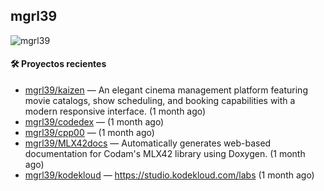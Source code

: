 ## mgrl39 
<p align="left"> <img src="https://komarev.com/ghpvc/?username=mgrbl&label=Profile%20views&color=0e75b6&style=flat" alt="mgrl39" /> </p>












#### 🛠 Proyectos recientes

- [mgrl39/kaizen](https://github.com/mgrl39/kaizen) — An elegant cinema management platform featuring movie catalogs, show scheduling, and booking capabilities with a modern responsive interface. (1 month ago)
- [mgrl39/codedex](https://github.com/mgrl39/codedex) —  (1 month ago)
- [mgrl39/cpp00](https://github.com/mgrl39/cpp00) —  (1 month ago)
- [mgrl39/MLX42docs](https://github.com/mgrl39/MLX42docs) — Automatically generates web-based documentation for Codam&#39;s MLX42 library using Doxygen. (1 month ago)
- [mgrl39/kodekloud](https://github.com/mgrl39/kodekloud) — https://studio.kodekloud.com/labs (1 month ago)




